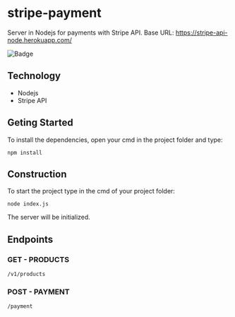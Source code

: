 # stripe-payment
Server in Nodejs for payments with Stripe API. 
Base URL: https://stripe-api-node.herokuapp.com/

![Badge](https://img.shields.io/static/v1?label=Nodejs&message=Server&color=green&style=for-the-badge) 
## Technology
* Nodejs
* Stripe API 

## Geting Started
To install the dependencies, open your cmd in the project folder and type:

```
npm install
```
## Construction
To start the project type in the cmd of your project folder:
```
node index.js
```

The server  will be initialized.

## Endpoints
### GET - PRODUCTS

```
/v1/products
```
### POST - PAYMENT

```
/payment
```
